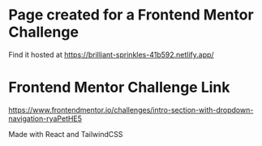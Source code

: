 # Page created for a Frontend Mentor Challenge

Find it hosted at https://brilliant-sprinkles-41b592.netlify.app/

# Frontend Mentor Challenge Link

https://www.frontendmentor.io/challenges/intro-section-with-dropdown-navigation-ryaPetHE5

Made with React and TailwindCSS
